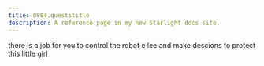 ```yaml
---
title: 0804.queststitle
description: A reference page in my new Starlight docs site.
---
```

there is a job for you to control the robot e lee and make descions to protect this little girl

